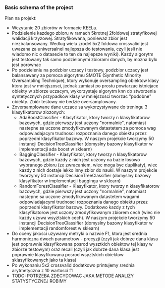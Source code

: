 ### Basic schema of the project

Plan na projekt:
* Wczytanie 20 zbiorów w formacie KEELa.
* Podzielenie kazdego zbioru w ramach 5krotnej 2foldowej stratyfikowej walidacji krzyzowej. Stratyfikowana, poniewaz zbior jest niezbalansowany. Wedlug wielu zrodel 5x2 foldowa crossvalid jest uwazana za uniwersalnei najlepsza do testowania, czyli jesli nie wiadomo nic o datasecie to ten da najlepsze wyniki). Kazdy algorytm jest testowany tak samo podzielonymi zbiorami danych, by mozna bylo jest porownac
* Po podzieleniu na podzbior uczacy i testowy, podzbior uczacy jest balansawany za pomoca algorytmu SMOTE (Synthetic Minority Oversampling Technique), ktory wykonuje oversampling obiektow klasy ktora jest w mniejszosci, jednak zamiast po prostu powtarzac istniejace obiekty w zbiorze uczacym, wykorzystaje algorytm knn do stworzenia syntetycznych przypadkow klasy w mniejszosci tworzac "podobne" obiekty. Zbiór testowy nie bedzie oversamplowany.
* Zoversamplowane dane uczace sa wykorzystywane do treningu 3 klasyfikatorow zlozonych:
	* AdaBoostClassifier - Klasyfikator, ktory tworzy n klasyfikatorow bazowych, gdzie pierwszy jest uczony "normalnie", natomiast nastepne sa uczone zmodyfikowanym datastetem za pomoca wag odpowiadajacym trudnosci rozpoznania danego obiektu przez poprzedni klasyfikator bazowy. W naszym projekcie tworzymy 50 instancji DecisionTreeClassifier (domyslny bazowy klasyfikator w implementacji ada boost w sklearn)
	* BaggingClassifier - Klasyfikator, ktory tworzy n klasyfikatorow bazowych, gdzie kazdy z nich jest uczony na bazie losowo wybranego zbioru (ze zwracaniem, wiec moga byc duplikaty), wiec kazdy z nich dostaje lekko inny zbior do nauki. W naszym projekcie tworzymy 50 instancji DecisionTreeClassifier (domyslny bazowy klasyfikator w implementacji baggingu w sklearn)
	* RandomForestClassifier - Klasyfikator, ktory tworzy n klasyfikatorow bazowych, gdzie pierwszy jest uczony "normalnie", natomiast nastepne sa uczone zmodyfikowanym datastetem wagami odpowiadajacymi trudnosci rozpoznania danego obiektu przez poprzedni klasyfikator bazowy. Dodatkowo kazdy z tych klasyfikatorow jest uczony zmodyfikowanym zbiorem cech (wiec nie kazdy uzywa wsyztskich cech). W naszym projekcie tworzymy 50 instancji DecisionTreeClassifier (domyslny bazowy klasyfikator w implementacji randomforest w sklearn)
* Do oceny jakosci uzywamy metryki o nazwie F1, ktora jest srednia harmoniczna dwoch parametrow - precyzji (czyli jak dobrze dana klasa jest poprawnie klasyfikowana posrod wysztkich obiektow tej klasy w zbiorze testowym) oraz recall (czyli jak dobrze dana klasa jest poprawnie klasyfikowana posrod wsyztskich obiektow sklasyfikowanych jako ta klasa)
* Po wykonaniu 5x2 crossvalid dodatkowo printujemy srednia arytmetyczna z 10 wartosci f1
* TODO: POTRZEBA ZDECYDOWAC JAKA METODE ANALIZY STATYSTYCZNEJ ROBIMY
